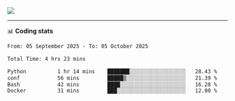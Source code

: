 <picture>
  <source
  srcset="https://github-readme-stats.vercel.app/api?username=sant0s12&show_icons=true&theme=dark"
  media="(prefers-color-scheme: dark)"
  />
  <source
  srcset="https://github-readme-stats.vercel.app/api?username=sant0s12&show_icons=true"
  media="(prefers-color-scheme: light)"
  />
  <img src="https://github-readme-stats.vercel.app/api?username=sant0s12&show_icons=true" />
</picture>

---

📊 **Coding stats**

<!--START_SECTION:waka-->

```txt
From: 05 September 2025 - To: 05 October 2025

Total Time: 4 hrs 23 mins

Python          1 hr 14 mins    ███████░░░░░░░░░░░░░░░░░░   28.43 %
conf            56 mins         █████▒░░░░░░░░░░░░░░░░░░░   21.39 %
Bash            42 mins         ████░░░░░░░░░░░░░░░░░░░░░   16.28 %
Docker          31 mins         ███░░░░░░░░░░░░░░░░░░░░░░   12.00 %
```

<!--END_SECTION:waka-->
